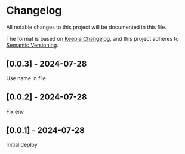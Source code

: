 # Changelog
All notable changes to this project will be documented in this file.

The format is based on [Keep a Changelog](https://keepachangelog.com/en/1.0.0/),
and this project adheres to [Semantic Versioning](https://semver.org/spec/v2.0.0.html).

## [0.0.3] - 2024-07-28
Use name in file

## [0.0.2] - 2024-07-28
Fix env

## [0.0.1] - 2024-07-28
Initial deploy
